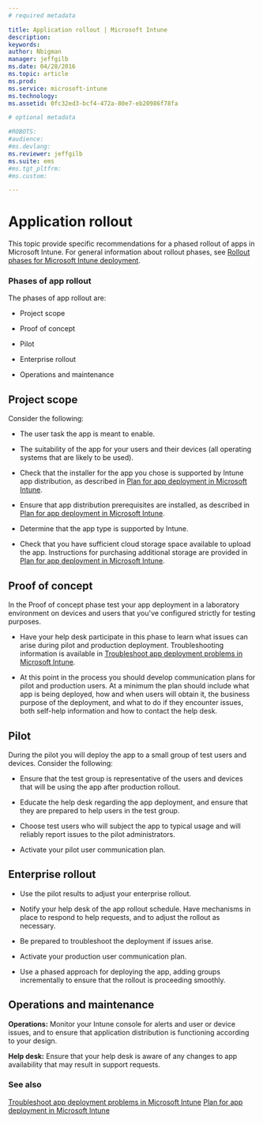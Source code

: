 ```yaml
---
# required metadata

title: Application rollout | Microsoft Intune
description:
keywords:
author: Nbigman
manager: jeffgilb
ms.date: 04/28/2016
ms.topic: article
ms.prod:
ms.service: microsoft-intune
ms.technology:
ms.assetid: 0fc32ed3-bcf4-472a-80e7-eb20986f78fa

# optional metadata

#ROBOTS:
#audience:
#ms.devlang:
ms.reviewer: jeffgilb
ms.suite: ems
#ms.tgt_pltfrm:
#ms.custom:

---
```


# Application rollout
This topic provide specific recommendations for a phased rollout of apps in Microsoft Intune. For general information about rollout phases, see [Rollout phases for Microsoft Intune deployment](rollout-phases-for-microsoft-intune-deployment.md).

### Phases of app rollout
The phases of app rollout are:

-   Project scope

-   Proof of concept

-   Pilot

-   Enterprise rollout

-   Operations and maintenance

## Project scope
Consider the following:

-   The user task the app is meant to enable.

-   The suitability of  the app for your users and their devices (all operating systems that are likely to be used).

-   Check that the installer for the app you chose is supported by Intune app distribution, as described in  [Plan for app deployment in Microsoft Intune](plan-for-app-deployment-in-microsoft-intune.md).

-   Ensure that app distribution prerequisites are installed, as described in [Plan for app deployment in Microsoft Intune](plan-for-app-deployment-in-microsoft-intune.md).

-   Determine that the app type is supported by Intune.

-   Check that  you have sufficient cloud storage space available to upload the app. Instructions for purchasing additional storage are provided in [Plan for app deployment in Microsoft Intune](plan-for-app-deployment-in-microsoft-intune.md).

## Proof of concept
In the Proof of concept phase test your app deployment in a laboratory environment on devices and users that you've configured strictly for testing purposes.

-   Have your help desk participate in this phase to learn what issues can arise during pilot and production deployment. Troubleshooting information is available in [Troubleshoot app deployment problems in Microsoft Intune](troubleshoot-app-deployment-problems-in-microsoft-intune.md).

-   At this point in the process you should develop communication plans for pilot and production users. At a minimum the plan should include what app is being deployed, how and when users will obtain it,  the business purpose of the deployment, and what to do if they encounter issues, both self-help information and how to contact the help desk.

## Pilot
During the pilot you will deploy the app to a small group of test users and devices. Consider the following:

-   Ensure that the test group is representative of the users and devices that will be using the app after production rollout.

-   Educate the help desk regarding the app deployment, and ensure that they are prepared to help users in the test group.

-   Choose test users who will subject the app to typical usage and will reliably report issues to the pilot administrators.

-   Activate your pilot user communication plan.

## Enterprise rollout

-   Use the pilot results to adjust your enterprise rollout.

-   Notify your help desk of the app rollout schedule. Have mechanisms in place to respond to help requests, and to adjust the rollout as necessary.

-   Be prepared to troubleshoot the deployment if issues arise.

-   Activate your production user communication plan.

-   Use a phased approach for deploying the app, adding groups incrementally to ensure that the rollout is proceeding smoothly.

## Operations and maintenance
**Operations:** Monitor your Intune console for alerts and user or device issues, and to ensure that application distribution is functioning according to your design.

**Help desk:** Ensure that your help desk is aware of any changes to app availability that may result in support requests.

### See also
[Troubleshoot app deployment problems in Microsoft Intune](troubleshoot-app-deployment-problems-in-microsoft-intune.md)
[Plan for app deployment in Microsoft Intune](plan-for-app-deployment-in-microsoft-intune.md)
